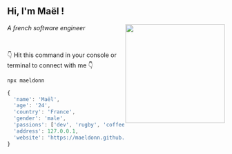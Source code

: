 <h2> Hi, I'm Maël !</h2>
<img align='right' src="https://i.pinimg.com/originals/48/e3/03/48e303bf57f8ad627c73a0e0e30f5f33.gif" width="230">
<p><em>A french software engineer</em></p>
<br>

👇 Hit this command in your console or terminal to connect with me 👇

```bash
npx maeldonn
```

```javascript
{
  'name': 'Maël',
  'age': '24',
  'country': 'France',
  'gender': 'male',
  'passions': ['dev', 'rugby', 'coffee'],
  'address': 127.0.0.1,
  'website': 'https://maeldonn.github.io'
}
```
